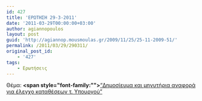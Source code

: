 ```yaml
---
id: 427
title: 'ΕΡΩΤΗΣΗ 29-3-2011'
date: '2011-03-29T00:00:00+03:00'
author: agiannopoulos
layout: post
guid: 'http://agiannop.mousmoulas.gr/2009/11/25/25-11-2009-51/'
permalink: /2011/03/29/290311/
original_post_id:
    - '427'
tags:
    - Ερωτήσεις
---
```


Θέμα: **<span style="font-family:""></span>**[“Δημοσίευμα και μηνυτήρια αναφορά για έλεγχο καταθέσεων τ. Υπουργού” ](/wp-content/uploads/2009/11/29032011_elegxo_katatheseon.pdf)